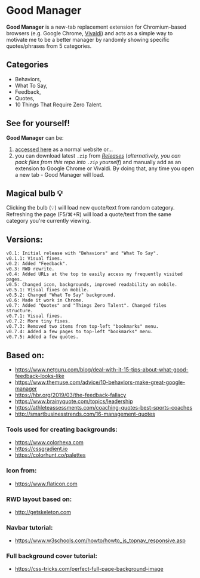 # Good Manager

**Good Manager** is a new-tab replacement extension for Chromium-based browsers (e.g. Google Chrome, [Vivaldi](https://vivaldi.com)) and acts as a simple way to motivate me to be a better manager by randomly showing specific quotes/phrases from 5 categories.

## Categories

- Behaviors,
- What To Say,
- Feedback,
- Quotes,
- 10 Things That Require Zero Talent.

<!-- ![Example](https://i.ibb.co/j6nZV2G/Be-Funky-collage.jpg) -->

## See for yourself!

**Good Manager** can be:
1) [accessed here](https://vardecab.github.io/good-manager/chooser.html) as a normal website or... 
2) you can download latest `.zip` from [_Releases_](https://github.com/vardecab/good-manager/releases)  (_alternatively, you can pack files from this repo into `.zip` yourself_) and manually add as an extension to Google Chrome or Vivaldi. By doing that, any time you open a new tab - Good Manager will load.

## Magical bulb 💡

Clicking the bulb (💡) will load new quote/text from random category. Refreshing the page (F5/⌘+R) will load a quote/text from the same category you're currently viewing.

## Versions: 
 
    v0.1: Initial release with "Behaviors" and "What To Say".
    v0.1.1: Visual fixes.
    v0.2: Added "Feedback".
    v0.3: RWD rewrite.
    v0.4: Added URLs at the top to easily access my frequently visited pages.
    v0.5: Changed icon, backgrounds, improved readability on mobile.
    v0.5.1: Visual fixes on mobile.
    v0.5.2: Changed "What To Say" background.
    v0.6: Made it work in Chrome.
    v0.7: Added "Quotes" and "Things Zero Talent". Changed files structure.
    v0.7.1: Visual fixes.
    v0.7.2: More tiny fixes.
    v0.7.3: Removed two items from top-left "bookmarks" menu. 
    v0.7.4: Added a few pages to top-left "bookmarks" menu.
    v0.7.5: Added a few quotes.

## Based on: 
- https://www.netguru.com/blog/deal-with-it-15-tips-about-what-good-feedback-looks-like
- https://www.themuse.com/advice/10-behaviors-make-great-google-manager
- https://hbr.org/2019/03/the-feedback-fallacy
- https://www.brainyquote.com/topics/leadership
- https://athleteassessments.com/coaching-quotes-best-sports-coaches
- http://smartbusinesstrends.com/16-management-quotes

### Tools used for creating backgrounds: 
- https://www.colorhexa.com
- https://cssgradient.io
- https://colorhunt.co/palettes

### Icon from:
- https://www.flaticon.com

### RWD layout based on: 
- http://getskeleton.com

### Navbar tutorial: 
- https://www.w3schools.com/howto/howto_js_topnav_responsive.asp

### Full background cover tutorial:
- https://css-tricks.com/perfect-full-page-background-image
